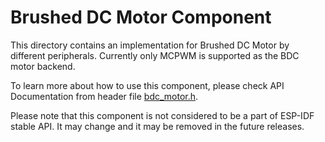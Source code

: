 # Brushed DC Motor Component

This directory contains an implementation for Brushed DC Motor by different peripherals. Currently only MCPWM is supported as the BDC motor backend.

To learn more about how to use this component, please check API Documentation from header file [bdc_motor.h](./include/bdc_motor.h).

Please note that this component is not considered to be a part of ESP-IDF stable API. It may change and it may be removed in the future releases.
